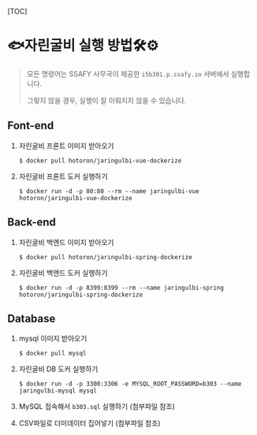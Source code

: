 [TOC]

# 🐟자린굴비 실행 방법🛠⚙

> 모든 명령어는 SSAFY 사무국이 제공한 `i5b301.p.ssafy.io` 서버에서 실행합니다.
>
> 그렇지 않을 경우, 실행이 잘 이뤄지지 않을 수 있습니다. 



## Font-end

1. 자린굴비 프론트 이미지 받아오기

   ```shell
   $ docker pull hotoron/jaringulbi-vue-dockerize
   ```

2. 자린굴비 프론트 도커 실행하기

   ```shell
   $ docker run -d -p 80:80 --rm --name jaringulbi-vue hotoron/jaringulbi-vue-dockerize
   ```

   

## Back-end

1. 자린굴비 백엔드 이미지 받아오기

   ``` shell
   $ docker pull hotoron/jaringulbi-spring-dockerize
   ```

2. 자린굴비 백엔드 도커 실행하기

   ``` shell
   $ docker run -d -p 8399:8399 --rm --name jaringulbi-spring hotoron/jaringulbi-spring-dockerize
   ```



## Database

1. mysql 이미지 받아오기

   ``` shell
   $ docker pull mysql
   ```

2. 자린굴비 DB 도커 실행하기

   ```shell
   $ docker run -d -p 3300:3306 -e MYSQL_ROOT_PASSWORD=b303 --name jaringulbi-mysql mysql
   ```

3. MySQL 접속해서 `b303.sql` 실행하기 (첨부파일 참조)

4. CSV파일로 더미데이터 집어넣기 (첨부파일 참조)
